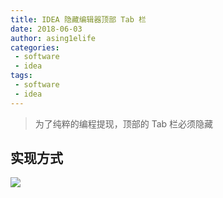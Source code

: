 ```yaml
---
title: IDEA 隐藏编辑器顶部 Tab 栏
date: 2018-06-03
author: asing1elife
categories:
 - software
 - idea
tags:
 - software
 - idea
---
```

> 为了纯粹的编程提现，顶部的 Tab 栏必须隐藏  

## 实现方式
![](http://asing1elife.com/sources/images/CE4C755E-D57E-46A8-B0D2-57E3F750D2D4.png)